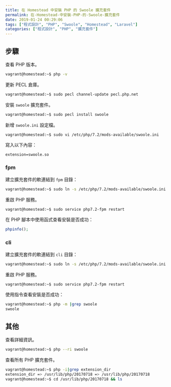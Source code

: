 ```yaml
---
title: 在 Homestead 中安裝 PHP 的 Swoole 擴充套件
permalink: 在-Homestead-中安裝-PHP-的-Swoole-擴充套件
date: 2019-01-24 00:29:06
tags: ["程式設計", "PHP", "Swoole", "Homestead", "Laravel"]
categories: ["程式設計", "PHP", "擴充套件"]
---
```


## 步驟

查看 PHP 版本。

```BASH
vagrant@homestead:~$ php -v
```

更新 PECL 倉庫。

```BASH
vagrant@homestead:~$ sudo pecl channel-update pecl.php.net
```

安裝 `swoole` 擴充套件。

```BASH
vagrant@homestead:~$ sudo pecl install swoole
```

新增 `swoole.ini` 設定檔。

```BASH
vagrant@homestead:~$ sudo vi /etc/php/7.2/mods-available/swoole.ini
```

寫入以下內容：

```
extension=swoole.so
```

### fpm

建立擴充套件的軟連結到 `fpm` 目錄：

```BASH
vagrant@homestead:~$ sudo ln -s /etc/php/7.2/mods-available/swoole.ini /etc/php/7.2/fpm/conf.d/20-swoole.ini
```

重啟 PHP 服務。

```BASH
vagrant@homestead:~$ sudo service php7.2-fpm restart
```

在 PHP 腳本中使用函式查看安裝是否成功：

```PHP
phpinfo();
```

### cli

建立擴充套件的軟連結到 `cli` 目錄：

```BASH
vagrant@homestead:~$ sudo ln -s /etc/php/7.2/mods-available/swoole.ini /etc/php/7.2/cli/conf.d/20-swoole.ini
```

重啟 PHP 服務。

```BASH
vagrant@homestead:~$ sudo service php7.2-fpm restart
```

使用指令查看安裝是否成功：

```BASH
vagrant@homestead:~$ php -m |grep swoole
swoole
```

## 其他

查看詳細資訊。

```BASH
vagrant@homestead:~$ php --ri swoole
```

查看所有 PHP 擴充套件。

```BASH
vagrant@homestead:~$ php -i|grep extension_dir
extension_dir => /usr/lib/php/20170718 => /usr/lib/php/20170718
vagrant@homestead:~$ cd /usr/lib/php/20170718 && ls
```
